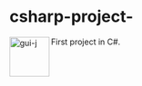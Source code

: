 # csharp-project-
First project in C#.
<img align="left" alt="gui-j" height="70" width="70" src="https://cdn.jsdelivr.net/gh/devicons/devicon/icons/csharp/csharp-original.svg"/>
          

